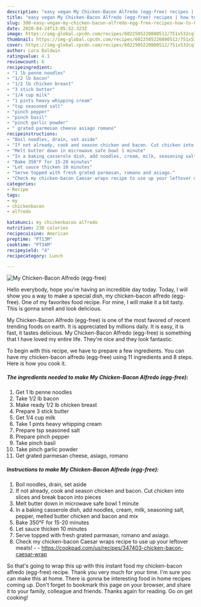 ```yaml
---
description: "easy vegan My Chicken-Bacon Alfredo (egg-free) recipes | how to keep My Chicken-Bacon Alfredo (egg-free)"
title: "easy vegan My Chicken-Bacon Alfredo (egg-free) recipes | how to keep My Chicken-Bacon Alfredo (egg-free)"
slug: 300-easy-vegan-my-chicken-bacon-alfredo-egg-free-recipes-how-to-keep-my-chicken-bacon-alfredo-egg-free
date: 2020-04-24T13:05:52.323Z
image: https://img-global.cpcdn.com/recipes/6022505220800512/751x532cq70/my-chicken-bacon-alfredo-egg-free-recipe-main-photo.jpg
thumbnail: https://img-global.cpcdn.com/recipes/6022505220800512/751x532cq70/my-chicken-bacon-alfredo-egg-free-recipe-main-photo.jpg
cover: https://img-global.cpcdn.com/recipes/6022505220800512/751x532cq70/my-chicken-bacon-alfredo-egg-free-recipe-main-photo.jpg
author: Lora Baldwin
ratingvalue: 4.1
reviewcount: 6
recipeingredient:
- "1 lb penne noodles"
- "1/2 lb bacon"
- "1/2 lb chicken breast"
- "3 stick butter"
- "1/4 cup milk"
- "1 pints heavy whipping cream"
- "tsp seasoned salt"
- "pinch pepper"
- "pinch basil"
- "pinch garlic powder"
- " grated parmesan cheese asiago romano"
recipeinstructions:
- "Boil noodles, drain, set aside"
- "If not already, cook and season chicken and bacon. Cut chicken into slices and break bacon into pieces"
- "Melt butter down in microwave safe bowl 1 minute"
- "In a baking casserole dish, add noodles, cream, milk, seasoning salt, pepper, melted butter chicken and bacon and mix"
- "Bake 350°F for 15-20 minutes"
- "Let sauce thicken 10 minutes"
- "Serve topped with fresh grated parmasan, romano and asiago."
- "Check my chicken-bacon Caesar wraps recipe to use up your leftover meats!  https://cookpad.com/us/recipes/347403-chicken-bacon-caesar-wrap"
categories:
- Recipe
tags:
- my
- chickenbacon
- alfredo

katakunci: my chickenbacon alfredo 
nutrition: 230 calories
recipecuisine: American
preptime: "PT13M"
cooktime: "PT34M"
recipeyield: "4"
recipecategory: Lunch

---
```



![My Chicken-Bacon Alfredo (egg-free)](https://img-global.cpcdn.com/recipes/6022505220800512/751x532cq70/my-chicken-bacon-alfredo-egg-free-recipe-main-photo.jpg)

Hello everybody, hope you're having an incredible day today. Today, I will show you a way to make a special dish, my chicken-bacon alfredo (egg-free). One of my favorites food recipe. For mine, I will make it a bit tasty. This is gonna smell and look delicious.

My Chicken-Bacon Alfredo (egg-free) is one of the most favored of recent trending foods on earth. It is appreciated by millions daily. It is easy, it is fast, it tastes delicious. My Chicken-Bacon Alfredo (egg-free) is something that I have loved my entire life. They're nice and they look fantastic.




To begin with this recipe, we have to prepare a few ingredients. You can have my chicken-bacon alfredo (egg-free) using 11 ingredients and 8 steps. Here is how you cook it.

<!--inarticleads1-->

##### The ingredients needed to make My Chicken-Bacon Alfredo (egg-free):

1. Get 1 lb penne noodles
1. Take 1/2 lb bacon
1. Make ready 1/2 lb chicken breast
1. Prepare 3 stick butter
1. Get 1/4 cup milk
1. Take 1 pints heavy whipping cream
1. Prepare tsp seasoned salt
1. Prepare pinch pepper
1. Take pinch basil
1. Take pinch garlic powder
1. Get  grated parmesan cheese, asiago, romano




<!--inarticleads2-->

##### Instructions to make My Chicken-Bacon Alfredo (egg-free):

1. Boil noodles, drain, set aside
1. If not already, cook and season chicken and bacon. Cut chicken into slices and break bacon into pieces
1. Melt butter down in microwave safe bowl 1 minute
1. In a baking casserole dish, add noodles, cream, milk, seasoning salt, pepper, melted butter chicken and bacon and mix
1. Bake 350°F for 15-20 minutes
1. Let sauce thicken 10 minutes
1. Serve topped with fresh grated parmasan, romano and asiago.
1. Check my chicken-bacon Caesar wraps recipe to use up your leftover meats! -  - https://cookpad.com/us/recipes/347403-chicken-bacon-caesar-wrap




So that's going to wrap this up with this instant food my chicken-bacon alfredo (egg-free) recipe. Thank you very much for your time. I'm sure you can make this at home. There is gonna be interesting food in home recipes coming up. Don't forget to bookmark this page on your browser, and share it to your family, colleague and friends. Thanks again for reading. Go on get cooking!
